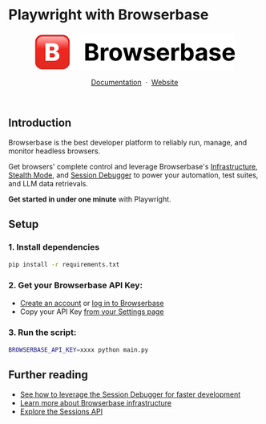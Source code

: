 # Playwright with Browserbase

<p align="center">
    <picture>
        <source media="(prefers-color-scheme: dark)" srcset="logo/dark.png"/>
        <img alt="Defer logo" src="logo/light.png"/>
    </picture>
</p>

<p align="center">
    <a href="https://docs.browserbase.com">Documentation</a>
    <span>&nbsp;·&nbsp;</span>
    <a href="https://www.browserbase.com/">Website</a>
</p>
<br/>

## Introduction
Browserbase is the best developer platform to reliably run, manage, and monitor headless browsers.

Get browsers' complete control and leverage Browserbase's
[Infrastructure](https://docs.browserbase.com/under-the-hood), [Stealth Mode](https://docs.browserbase.com/features/stealth-mode), and
[Session Debugger](https://docs.browserbase.com/features/sessions) to power your automation, test suites,
and LLM data retrievals.

**Get started in under one minute** with Playwright.


## Setup

### 1. Install dependencies

```bash
pip install -r requirements.txt
```


### 2. Get your Browserbase API Key:

- [Create an account](https://www.browserbase.com/sign-up) or [log in to Browserbase](https://www.browserbase.com/sign-in)
- Copy your API Key [from your Settings page](https://www.browserbase.com/settings)

### 3. Run the script:

```bash
BROWSERBASE_API_KEY=xxxx python main.py
```


## Further reading

- [See how to leverage the Session Debugger for faster development](https://docs.browserbase.com/guides/browser-remote-control#accelerate-your-local-development-with-remote-debugging)
- [Learn more about Browserbase infrastructure](https://docs.browserbase.com/under-the-hood)
- [Explore the Sessions API](https://docs.browserbase.com/api-reference/list-all-sessions)